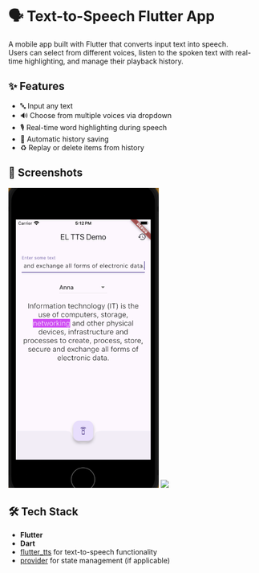 # 🗣️ Text-to-Speech Flutter App

A mobile app built with Flutter that converts input text into speech.  
Users can select from different voices, listen to the spoken text with real-time highlighting, and manage their playback history.

## ✨ Features

- 🔤 Input any text
- 🔊 Choose from multiple voices via dropdown
- 🎙️ Real-time word highlighting during speech
- 📝 Automatic history saving
- ♻️ Replay or delete items from history

## 📸 Screenshots

<p float="left">
  <img src="Screenshots/home_demo.png" width="300">
  <img src="Screenshots/history_demo" width="300">
</p>

## 🛠️ Tech Stack

- **Flutter**
- **Dart**
- [flutter_tts](https://pub.dev/packages/flutter_tts) for text-to-speech functionality
- [provider](https://pub.dev/packages/provider) for state management (if applicable)
